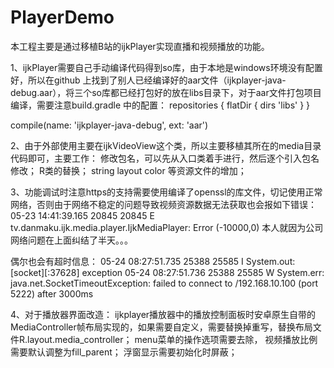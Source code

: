 # PlayerDemo

本工程主要是通过移植B站的ijkPlayer实现直播和视频播放的功能。

1、ijkPlayer需要自己手动编译代码得到so库，由于本地是windows环境没有配置好，所以在github
上找到了别人已经编译好的aar文件（ijkplayer-java-debug.aar），将三个so库都已经打包好的放在libs目录下，对于aar文件打包项目编译，需要注意build.gradle
中的配置：
    repositories {
        flatDir {
            dirs 'libs'
        }
    }
    
compile(name: 'ijkplayer-java-debug', ext: 'aar')


2、由于外部使用主要在ijkVideoView这个类，所以主要移植其所在的media目录代码即可，主要工作：
修改包名，可以先从入口类着手进行，然后逐个引入包名修改；
R类的替换；
string layout color 等资源文件的增加；


3、功能调试时注意https的支持需要使用编译了openssl的库文件，切记使用正常网络，否则由于网络不稳定的问题导致视频资源数据无法获取也会报如下错误：
05-23 14:41:39.165 20845 20845 E tv.danmaku.ijk.media.player.IjkMediaPlayer: Error (-10000,0)
本人就因为公司网络问题在上面纠结了半天。。。


偶尔也会有超时信息：
05-24 08:27:51.735 25388 25585 I System.out: [socket][:37628] exception
05-24 08:27:51.736 25388 25585 W System.err: java.net.SocketTimeoutException: failed to connect to /192.168.10.100 (port 5222) after 3000ms


4、对于播放器界面改造：
ijkplayer播放器中的播放控制面板时安卓原生自带的MediaController帧布局实现的，如果需要自定义，需要替换掉重写，替换布局文件R.layout.media_controller；
menu菜单的操作选项需要去除， 视频播放比例需要默认调整为fill_parent；
浮窗显示需要初始化时屏蔽；
